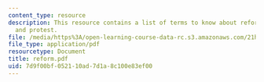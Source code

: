 ```yaml
---
content_type: resource
description: This resource contains a list of terms to know about reform, revival,
  and protest.
file: /media/https%3A/open-learning-course-data-rc.s3.amazonaws.com/21h-571-the-making-of-modern-south-asia-fall-2006/7d9f00bf052110ad7d1a8c100e83ef00_reform.pdf
file_type: application/pdf
resourcetype: Document
title: reform.pdf
uid: 7d9f00bf-0521-10ad-7d1a-8c100e83ef00
---
```

